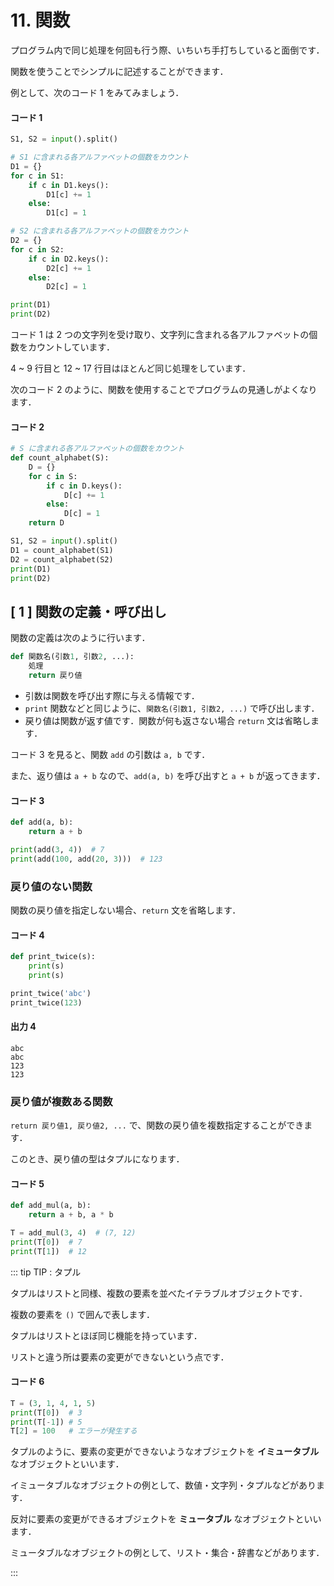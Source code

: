 # 11. 関数

プログラム内で同じ処理を何回も行う際、いちいち手打ちしていると面倒です．

関数を使うことでシンプルに記述することができます．

例として、次のコード 1 をみてみましょう．

#### コード 1

``` py
S1, S2 = input().split()

# S1 に含まれる各アルファベットの個数をカウント
D1 = {}
for c in S1:
    if c in D1.keys():
        D1[c] += 1
    else:
        D1[c] = 1

# S2 に含まれる各アルファベットの個数をカウント
D2 = {}
for c in S2:
    if c in D2.keys():
        D2[c] += 1
    else:
        D2[c] = 1

print(D1)
print(D2)
```

コード 1 は 2 つの文字列を受け取り、文字列に含まれる各アルファベットの個数をカウントしています．

4 ~ 9 行目と 12 ~ 17 行目はほとんど同じ処理をしています．

次のコード 2 のように、関数を使用することでプログラムの見通しがよくなります．

#### コード 2

``` py
# S に含まれる各アルファベットの個数をカウント
def count_alphabet(S):
    D = {}
    for c in S:
        if c in D.keys():
            D[c] += 1
        else:
            D[c] = 1
    return D

S1, S2 = input().split()
D1 = count_alphabet(S1)
D2 = count_alphabet(S2)
print(D1)
print(D2)
```

## [ 1 ] 関数の定義・呼び出し

関数の定義は次のように行います．

``` py
def 関数名(引数1, 引数2, ...):
    処理
    return 戻り値
```

* 引数は関数を呼び出す際に与える情報です．
* `print` 関数などと同じように、`関数名(引数1, 引数2, ...)` で呼び出します．
* 戻り値は関数が返す値です．関数が何も返さない場合 `return` 文は省略します．

コード 3 を見ると、関数 `add` の引数は `a, b` です．

また、返り値は `a + b` なので、`add(a, b)` を呼び出すと `a + b` が返ってきます．

#### コード 3

``` py
def add(a, b):
    return a + b

print(add(3, 4))  # 7
print(add(100, add(20, 3)))  # 123
```

### 戻り値のない関数

関数の戻り値を指定しない場合、`return` 文を省略します．

#### コード 4

``` py
def print_twice(s):
    print(s)
    print(s)

print_twice('abc')
print_twice(123)
```

#### 出力 4

``` out
abc
abc
123
123
```

### 戻り値が複数ある関数

`return 戻り値1, 戻り値2, ...` で、関数の戻り値を複数指定することができます．

このとき、戻り値の型はタプルになります．

#### コード 5

``` py
def add_mul(a, b):
    return a + b, a * b

T = add_mul(3, 4)  # (7, 12)
print(T[0])  # 7
print(T[1])  # 12
```

::: tip TIP : タプル

タプルはリストと同様、複数の要素を並べたイテラブルオブジェクトです．

複数の要素を `()` で囲んで表します．

タプルはリストとほぼ同じ機能を持っています．

リストと違う所は要素の変更ができないという点です．

#### コード 6

``` py
T = (3, 1, 4, 1, 5)
print(T[0])  # 3
print(T[-1]) # 5
T[2] = 100   # エラーが発生する
```

タプルのように、要素の変更ができないようなオブジェクトを **イミュータブル** なオブジェクトといいます．

イミュータブルなオブジェクトの例として、数値・文字列・タプルなどがあります．

反対に要素の変更ができるオブジェクトを **ミュータブル** なオブジェクトといいます．

ミュータブルなオブジェクトの例として、リスト・集合・辞書などがあります．

:::
